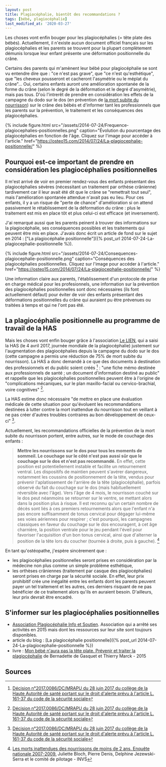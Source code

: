 ```yaml
---
layout: post
title: Plagiocéphalie, bientôt des recommandations ?
tags: [bébé, plagiocéphalie]
last_modified_at: '2020-03-27'
---
```


Les choses vont enfin bouger pour les plagiocéphalies (= tête plate des bébés). Actuellement, il n'existe aucun document officiel français sur les plagiocéphalies et les parents se trouvent pour la plupart complètement démunis lorsque leur enfant présente une déformation positionnelle du crâne.

Certains des parents qui m'amènent leur bébé pour plagiocéphalie se sont vu entendre dire que : "ce n'est pas grave", que "ce n'est qu'esthétique", que "les cheveux pousseront et cacheront l'asymétrie ou le méplat du crâne"... Oui, certains enfants auront une amélioration spontanée de la forme du crâne (selon le degré de la déformation et le degré d'asymétrie), mais pas tous. D'où l'intrerêt de prendre en considération les effets de la campagne du dodo sur le dos (en prévention de [la mort subite du nourrisson](https://fr.wikipedia.org/wiki/Mort_subite_du_nourrisson)) sur le crâne des bébés et d'informer tant les professionnels que les parents sur la prévention, le traitement et les conséquences des plagiocéphalies.

{% include figure.html src="/assets/2014-07-24/Frequence-plagiocephalies-positionnelles.png" caption="Évolution du pourcentage des plagiocéphalies en fonction de l'âge. Cliquez sur l'image pour accéder à l'article." href="https://osteo15.com/2014/07/24/La-plagiocephalie-positionnelle/" %}

## Pourquoi est-ce important de prendre en considération les plagiocéphalies positionnelles

Il m'est arrivé de voir en premier rendez-vous des enfants présentant des plagiocéphalies sévères (nécessitant un traitement par orthèse crânienne) tardivement car il leur avait été dit que le crâne se "remettrait tout seul", mais l'amélioration spontanée attendue n'avait pas eu lieu. Pour ces enfants, il y a un risque de "perte de chance" d'amélioration si on attend passivement le rétablissement de la déformation du crâne : plus le traitement est mis en place tôt et plus celui-ci est efficace (et inversement).

J'ai remarqué aussi que les parents peinent à trouver des informations sur la plagiocéphalie, ses conséquences possibles et les traitements qui peuvent être mis en place. J'avais donc écrit un article de fond sur le sujet en 2014 : ["La plagiocéphalie positionnelle"]({% post_url 2014-07-24-La-plagiocephalie-positionnelle %}).

{% include figure.html src="/assets/2014-07-24/Consequences-plagiocephalie-positionnelle.png" caption="Conséquences des plagiocéphalies positionnelles. Cliquez sur l'image pour accéder à l'article." href="https://osteo15.com/2014/07/24/La-plagiocephalie-positionnelle/" %}

Une information claire aux parents, l'établissement d'un protocole de prise en charge médical pour les profesionnels, une information sur la prévention des plagiocéphalies positionnelles sont donc nécessaires (ils font actuellement défaut) pour éviter de voir des enfants présentant des déformations positionnelles du crâne qui auraient pu être prévenues ou traitées à temps et qui ne l'ont pas été.

## La plagiocéphalie positionnelle au programme de travail de la HAS

Mais les choses vont enfin bouger grâce à l'association [Le LIEN](http://www.lelien-association.fr/asso/?qui-sommes-nous), qui a saisi la HAS (le 4 avril 2017, journée mondiale de la plagiocéphalie) justement sur l'augmentation des plagiocéphalies depuis la campagne du dodo sur le dos (cette campagne a permis une réduction de 75% de mort subite du nourrisson). La HAS a donc demandé à ce que des documents à destination des professionnels et du public soient créés [^1] : "une fiche mémo destinée aux professionnels de santé ; un document d'information destiné au public" et rappelle que les plagiocéphalies positionnelles peuvent être à l'origine de "complications mécaniques, sur le plan maxillo-facial ou cervico-brachial, voire cognitives" [^1].

La HAS estime donc nécessaire "de mettre en place une évaluation médicale de cette situation pour qu'évoluent les recommandations destinées à lutter contre la mort inattendue du nourrisson tout en veillant à ne pas créer d'autres troubles contraires au bon développement de ceux-ci" [^1].

Actuellement, les recommandations officielles de la prévention de la mort subite du nourrisson portent, entre autres, sur le mode de couchage des enfants :

> **Mettre les nourrissons sur le dos pour tous les moments de sommeil. Le couchage sur le côté n'est pas aussi sûr que le couchage sur le dos et n'est pas recommandé.** En effet, cette position est potentiellement instable et facilite un retournement ventral. Les dispositifs de maintien peuvent s'avérer dangereux, notamment les coussins de positionnement de la tête, vendus pour prévenir l'aplatissement de l'arrière de la tête (plagiocéphalie), parfois observé du fait du couchage sur le dos (mais habituellement réversible avec l'âge). Vers l'âge de 4 mois, le nourrisson couché sur le dos peut néanmoins se retourner sur le ventre, se mettant alors dans la position plus à risque. Il est reconnu qu'un certain nombre de décès sont liés à ces premiers retournements alors que l'enfant n'a pas encore suffisamment de tonus cervical pour dégager lui-même ses voies aériennes pour respirer ; c'est pourquoi, les campagnes classiques en faveur du couchage sur le dos encouragent, à cet âge charnière, la position ventrale pour le jeu pendant l'éveil pour favoriser l'acquisition d'un bon tonus cervical, ainsi que d'alterner la position de la tête lors du coucher (tournée à droite, puis à gauche). [^2]

En tant qu'ostéopathe, j'espère sincèrement que :

- les plagiocéphalies positionnelles seront prises en considération par la médecine non plus comme un simple problème esthétique,
- les orthèses crâniennes (traitement par casque des plagiocéphalies) seront prises en charge par la sécurité sociale. En effet, leur prix prohibitif crée une inégalité entre les enfants dont les parents peuvent payer un tel traitement et les autres, ces derniers risquant de ne pas bénéficier de ce traitement alors qu'ils en auraient besoin. D'ailleurs, leur prix devrait être encadré.

## S'informer sur les plagiocéphalies positionnelles

- [Association Plagiocéphalie Info et Soutien](http://association-plagiocephalie-info-et-soutien.fr/). Association qui a arrêté ses activités en 2015 mais dont les ressources sur leur site sont toujours disponibles.
- article du blog : [La plagiocéphalie positionnelle]({% post_url 2014-07-24-La-plagiocephalie-positionnelle %})
- livre : [Mon bébé n'aura pas la tête plate. Prévenir et traiter la plagiocéphalie](https://livre.fnac.com/a8194584/Bernadette-de-Gasquet-Mon-bebe-n-aura-pas-la-tete-plate?Origin=fnac_google) de Bernadette de Gasquet et Thierry Marck - 2015

## Sources

[^1]: [Décision n°2017.0086/DC/MRAPU du 28 juin 2017 du collège de la Haute Autorité de santé portant sur le droit d'alerte prévu à l'article L. 161-37 du code de la sécurité sociale](https://www.has-sante.fr/portail/upload/docs/application/pdf/2017-07/dir33/dc_2017_0086_droit_d_alerte_le_lien_plagiocephalie_cd_2017_06_28_vd.pdf)
[^2]: [Les morts inattendues des nourrissons de moins de 2 ans. Enquête nationale 2007-2009.](https://www.santepubliquefrance.fr/docs/les-morts-inattendues-des-nourrissons-de-moins-de-2-ans.-enquete-nationale-2007-2009) Juliette Bloch, Pierre Denis, Delphine Jezewski-Serra et le comité de pilotage - INVS
